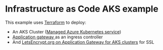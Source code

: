 # Infrastructure as Code AKS example

This example uses [Terraform](https://www.terraform.io/) to deploy:

* An AKS Cluster ([Managed Azure Kubernetes service](https://azure.microsoft.com/en-us/products/kubernetes-service))
* [Application gateway ](https://learn.microsoft.com/nb-no/azure/application-gateway/tutorial-ingress-controller-add-on-existing#deploy-a-new-application-gateway) as an ingress controller
* And [LetsEncrypt.org on Application Gateway for AKS clusters](https://learn.microsoft.com/en-us/azure/application-gateway/ingress-controller-letsencrypt-certificate-application-gateway) for SSL

